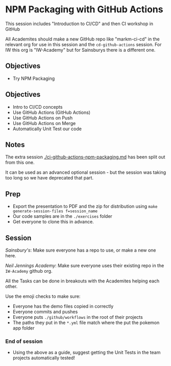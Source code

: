 # NPM Packaging with GitHub Actions

This session includes "Introduction to CI/CD" and then CI workshop in GitHub

All Academites should make a new GitHub repo like "markm-ci-cd" in the relevant org for use in this session and the `cd-github-actions` session. For IW this org is "IW-Academy" but for Sainsburys there is a different one.

## Objectives

- Try NPM Packaging

## Objectives

- Intro to CI/CD concepts
- Use GitHub Actions (GitHub Actions)
- Use GitHub Actions on Push
- Use GitHub Actions on Merge
- Automatically Unit Test our code

## Notes

The extra session [./ci-github-actions-npm-packaging.md](./ci-github-actions-npm-packaging.md) has been split out from this one.

It can be used as an advanced optional session - but the session was taking too long so we have deprecated that part.

## Prep

- Export the presentation to PDF and the zip for distribution using `make generate-session-files f=session_name`
- Our code samples are in the `./exercises` folder
- Get everyone to clone this in advance.

## Session

_Sainsbury's_: Make sure everyone has a repo to use, or make a new one here.

_Neil Jennings Academy_: Make sure everyone uses their existing repo in the `IW-Academy` github org.

All the Tasks can be done in breakouts with the Academites helping each other.

Use the emoji checks to make sure:

- Everyone has the demo files copied in correctly
- Everyone commits and pushes
- Everyone puts `./github/workflows` in the root of their projects
- The paths they put in the `*.yml` file match where the put the pokemon app folder

### End of session

- Using the above as a guide, suggest getting the Unit Tests in the team projects automatically tested!
